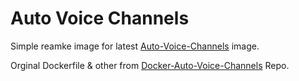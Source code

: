 # Auto Voice Channels

Simple reamke image for latest [Auto-Voice-Channels](https://github.com/gregzaal/Auto-Voice-Channels) image.

Orginal Dockerfile & other from [Docker-Auto-Voice-Channels](https://github.com/vinanrra/Docker-Auto-Voice-Channels) Repo.
